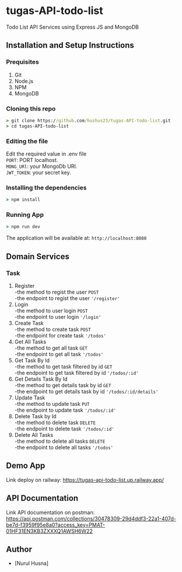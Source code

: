 # tugas-API-todo-list
Todo List API Services using Express JS and MongoDB

## Installation and Setup Instructions

### Prequisites
1. Git
2. Node.js
3. NPM
4. MongoDB

### Cloning this repo
```cmd
> git clone https://github.com/hushus23/tugas-API-todo-list.git
> cd tugas-API-todo-list
```

### Editing the file
Edit the required value in .env file </br>
`PORT`: PORT localhost. </br>
`MONG_URl`: your MongoDb URI. </br>
`JWT_TOKEN`: your secret key.</br>

### Installing the dependencies
```cmd
> npm install
```

### Running App
```cmd
> npm run dev
```
The application will be available at: `http://localhost:8080`

## Domain Services

### Task
1. Register </br>
   -the method to regist the user `POST` </br>
   -the endpoint to regist the user `'/register'`</br>
3. Login </br>
   -the method to user login `POST` </br>
   -the endpoint to user login `'/login'` </br>
5. Create Task </br>
   -the method to create task `POST` </br>
   -the endpoint for create task `'/todos'` </br>
7. Get All Tasks </br>
   -the method to get all task `GET` </br>
   -the endpoint to get all task `'/todos'` </br>
9. Get Task By Id </br>
   -the method to get task filtered by id `GET` </br>
   -the endpoint to get task filtered by id `'/todos/:id'` </br>
11. Get Details Task By Id </br>
   -the method to get details task by id `GET` </br>
   -the endpoint to get details task by id `'/todos/:id/details'` </br>
13. Update Task </br>
    -the method to update task `PUT` </br>
    -the endpoint to update task `'/todos/:id'` </br>
15. Delete Task by Id </br>
    -the method to delete task `DELETE` </br>
    -the endpoint to delete task `'/todos/:id'` </br>
15. Delete All Tasks </br>
    -the method to delete all tasks `DELETE` </br>
    -the endpoint to delete all tasks `'/todos'` </br>
    
## Demo App
Link deploy on railway: https://tugas-api-todo-list.up.railway.app/

## API Documentation
Link API documentation on postman: https://api.postman.com/collections/30478309-29d4ddf3-22a1-407d-be7d-f3959f95e8a0?access_key=PMAT-01HF31EN3KB3ZXXXQ1AWSH6W22

## Author
- [Nurul Husna] 
